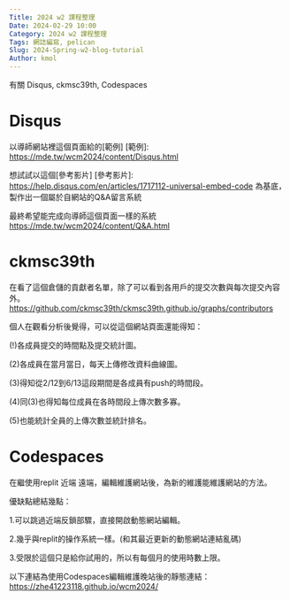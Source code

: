 ```yaml
---
Title: 2024 w2 課程整理
Date: 2024-02-29 10:00
Category: 2024 w2 課程整理
Tags: 網誌編寫, pelican
Slug: 2024-Spring-w2-blog-tutorial
Author: kmol
---
```


有關 Disqus, ckmsc39th, Codespaces

<!-- PELICAN_END_SUMMARY -->

# Disqus
以導師網站裡這個頁面給的[範例] 
[範例]: https://mde.tw/wcm2024/content/Disqus.html


想試試以這個[參考影片] 
[參考影片]: https://help.disqus.com/en/articles/1717112-universal-embed-code  為基底，製作出一個屬於自網站的Q&A留言系統


最終希望能完成向導師這個頁面一樣的系統 https://mde.tw/wcm2024/content/Q&A.html
# ckmsc39th
在看了這個倉儲的貢獻者名單，除了可以看到各用戶的提交次數與每次提交內容外。
https://github.com/ckmsc39th/ckmsc39th.github.io/graphs/contributors

個人在觀看分析後覺得，可以從這個網站頁面還能得知：

(!)各成員提交的時間點及提交統計圖。

(2)各成員在當月當日，每天上傳修改資料曲線圖。

(3)得知從2/12到6/13這段期間是各成員有push的時間段。

(4)同(3)也得知每位成員在各時間段上傳次數多寡。

(5)也能統計全員的上傳次數並統計排名。

# Codespaces
在繼使用replit 近端 遠端，編輯維護網站後，為新的維護能維護網站的方法。

優缺點總結幾點：

1.可以跳過近端反鎖部驟，直接開啟動態網站編輯。

2.幾乎與replit的操作系統一樣。(和其最近更新的動態網站連結亂碼)

3.受限於這個只是給你試用的，所以有每個月的使用時數上限。

以下連結為使用Codespaces編輯維護晚站後的靜態連結：
https://zhe41223118.github.io/wcm2024/
